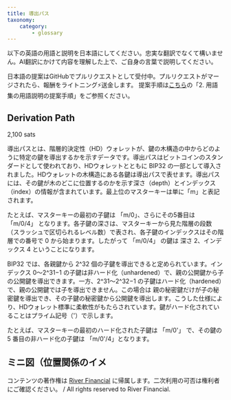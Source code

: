 ```yaml
---
title: 導出パス
taxonomy:
    category:
        - glossary
---
```


以下の英語の用語と説明を日本語にしてください。忠実な翻訳でなくて構いません。AI翻訳にかけて内容を理解した上で、ご自身の言葉で説明してください。

日本語の提案はGitHubでプルリクエストとして受付中。プルリクエストがマージされたら、報酬をライトニング⚡️送金します。
提案手順は[こちら](https://github.com/lostinbitcoin/categories/wiki)の「2. 用語集の用語説明の提案手順」をご参照ください。

## Derivation Path
2,100 sats

導出パスとは、階層的決定性（HD）ウォレットが、鍵の木構造の中からどのように特定の鍵を導出するかを示すデータです。導出パスはビットコインのスタンダードとして使われており、HDウォレットとともに BIP32 の一部として導入されました。HDウォレットの木構造にある各鍵は導出パスで表せます。導出パスには、その鍵が木のどこに位置するのかを示す深さ（depth）とインデックス（index）の情報が含まれています。最上位のマスターキーは単に「m」と表記されます。

たとえば、マスターキーの最初の子鍵は 「m/0」、さらにその5番目は 「m/0/4」 となります。各子鍵の深さは、マスターキーから見た階層の段数（スラッシュで区切られるレベル数）で表され、各子鍵のインデックスはその階層での番号で 0 から始まります。したがって 「m/0/4」 の鍵は 深さ 2、インデックス 4 ということになります。

BIP32 では、各親鍵から 2^32 個の子鍵を導出できると定められています。インデックス 0～2^31−1 の子鍵は非ハード化（unhardened）で、親の公開鍵から子の公開鍵を導出できます。一方、2^31～2^32−1 の子鍵はハード化（hardened）で、親の公開鍵では子を導出できません。この場合は 親の秘密鍵だけが子の秘密鍵を導出でき、その子鍵の秘密鍵から公開鍵を導出します。こうした仕様により、HDウォレット標準に柔軟性がもたらされています。鍵がハード化されていることはプライム記号（'）で示します。

たとえば、マスターキーの最初のハード化された子鍵は 「m/0'」 で、その鍵の 5 番目の非ハード化の子鍵は 「m/0'/4」となります。

ミニ図（位置関係のイメ
---
コンテンツの著作権は [River Financial](https://river.com/) に帰属します。二次利用の可否は権利者にご確認ください。 / All rights reserved to River Financial.

